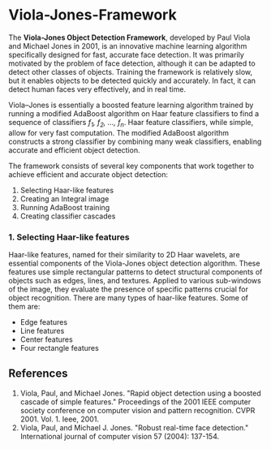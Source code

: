 # Viola-Jones-Framework
The <b>Viola-Jones Object Detection Framework</b>, developed by Paul Viola and Michael Jones in 2001, is an innovative machine learning algorithm specifically designed for fast, accurate face detection. It was primarily motivated by the problem of face detection, although it can be adapted to detect other classes of objects. Training the framework is relatively slow, but it enables objects to be detected quickly and accurately. In fact, it can detect human faces very effectively, and in real time.

Viola–Jones is essentially a boosted feature learning algorithm trained by running a modified AdaBoost algorithm on Haar feature classifiers to find a sequence of classifiers <i>f<sub>1</sub>, f<sub>2</sub>, ..., f<sub>n</sub></i>. Haar feature classifiers, while simple, allow for very fast computation. The modified AdaBoost algorithm constructs a strong classifier by combining many weak classifiers, enabling accurate and efficient object detection.

The framework consists of several key components that work together to achieve efficient and accurate object detection:
<ol>
  <li>Selecting Haar-like features</li>
  <li>Creating an Integral image</li>
  <li>Running AdaBoost training</li>
  <li>Creating classifier cascades</li>
</ol>
<h3>1. Selecting Haar-like features</h3>
Haar-like features, named for their similarity to 2D Haar wavelets, are essential components of the Viola-Jones object detection algorithm. These features use simple rectangular patterns to detect structural components of objects such as edges, lines, and textures. Applied to various sub-windows of the image, they evaluate the presence of specific patterns crucial for object recognition. 
There are many types of haar-like features. Some of them are:
<ul>
<li>Edge features</li>
<li>Line features</li>
<li>Center features</li>
<li>Four rectangle features</li>
</ul>
<h2>References</h2>
<ol>
  <li>Viola, Paul, and Michael Jones. "Rapid object detection using a boosted cascade of simple features." Proceedings of the 2001 IEEE computer society conference on computer vision and pattern recognition. CVPR 2001. Vol. 1. Ieee, 2001.</li>
  <li>Viola, Paul, and Michael J. Jones. "Robust real-time face detection." International journal of computer vision 57 (2004): 137-154.</li>
</ol>
